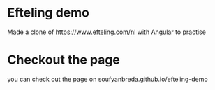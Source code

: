 # Efteling demo

Made a clone of https://www.efteling.com/nl with Angular to practise 

# Checkout the page 

you can check out the page on soufyanbreda.github.io/efteling-demo

